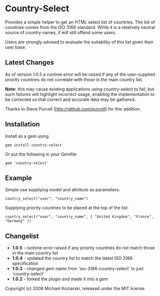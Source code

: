 # Country-Select

Provides a simple helper to get an HTML select list of countries.  The list of countries comes from the ISO 3166 standard.  While it is a relatively neutral source of country names, it will still offend some users.

Users are strongly advised to evaluate the suitability of this list given their user base.

## Latest Changes

As of version 1.0.5 a runtime error will be raised if any of the user-supplied priority countries do not correlate with those in the main country list.

**Note:** this may cause existing applications using country-select to fail, but such failures will highlight incorrect usage, enabling the implementation to be corrected so that correct and accurate data may be gathered.

Thanks to Steve Purcell (http://github.com/purcell) for this addition.

## Installation

Install as a gem using

    gem install country-select

Or put the following in your Gemfile

    gem 'country-select'

## Example

Simple use supplying model and attribute as parameters:

    country_select("user", "country_name")

Supplying priority countries to be placed at the top of the list:

    country_select("user", "country_name", [ "United Kingdom", "France", "Germany" ])

## Changelist

 - **1.0.5** - runtime error raised if any priority countries do not match those in the main country list
 - **1.0.4** - updated the country list to match the latest ISO 3166 specification
 - **1.0.3** - changed gem name from 'iso-3166-country-select' to just 'country-select'
 - **1.0.2** - forked the plugin and made it into a gem

Copyright (c) 2008 Michael Koziarski, released under the MIT license
